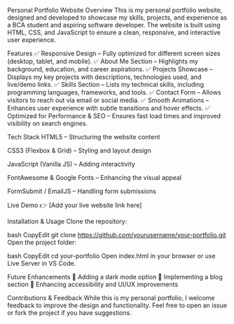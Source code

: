 Personal Portfolio Website
Overview
This is my personal portfolio website, designed and developed to showcase my skills, projects, and experience as a BCA student and aspiring software developer. The website is built using HTML, CSS, and JavaScript to ensure a clean, responsive, and interactive user experience.

Features
✅ Responsive Design – Fully optimized for different screen sizes (desktop, tablet, and mobile).
✅ About Me Section – Highlights my background, education, and career aspirations.
✅ Projects Showcase – Displays my key projects with descriptions, technologies used, and live/demo links.
✅ Skills Section – Lists my technical skills, including programming languages, frameworks, and tools.
✅ Contact Form – Allows visitors to reach out via email or social media.
✅ Smooth Animations – Enhances user experience with subtle transitions and hover effects.
✅ Optimized for Performance & SEO – Ensures fast load times and improved visibility on search engines.

Tech Stack
HTML5 – Structuring the website content

CSS3 (Flexbox & Grid) – Styling and layout design

JavaScript (Vanilla JS) – Adding interactivity

FontAwesome & Google Fonts – Enhancing the visual appeal

FormSubmit / EmailJS – Handling form submissions

Live Demo
👉 [Add your live website link here]

Installation & Usage
Clone the repository:

bash
CopyEdit
git clone https://github.com/yourusername/your-portfolio.git
Open the project folder:

bash
CopyEdit
cd your-portfolio
Open index.html in your browser or use Live Server in VS Code.

Future Enhancements
🔹 Adding a dark mode option
🔹 Implementing a blog section
🔹 Enhancing accessibility and UI/UX improvements

Contributions & Feedback
While this is my personal portfolio, I welcome feedback to improve the design and functionality. Feel free to open an issue or fork the project if you have suggestions.